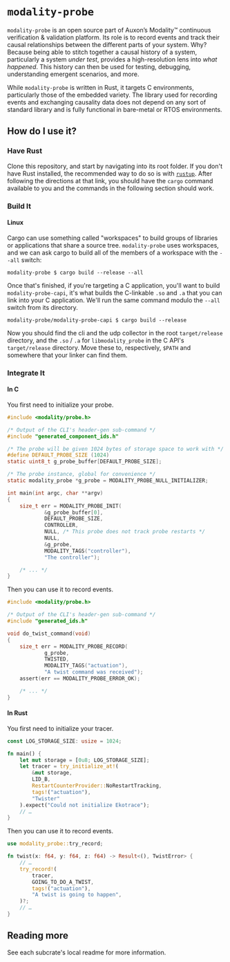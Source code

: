 # `modality-probe`

`modality-probe` is an open source part of Auxon’s Modality™
continuous verification & validation platform. Its role is to record
events and track their causal relationships between the different
parts of your system. Why? Because being able to stitch together a
causal history of a system, particularly a system _under test_,
provides a high-resolution lens into _what happened_. This history can
then be used for testing, debugging, understanding emergent scenarios,
and more.

While `modality-probe` is written in Rust, it targets C environments,
particularly those of the embedded variety. The library used for
recording events and exchanging causality data does not depend on any
sort of standard library and is fully functional in bare-metal or RTOS
environments.

## How do I use it?

### Have Rust

Clone this repository, and start by navigating into its root folder.
If you don't have Rust installed, the recommended way to do so is with
[`rustup`](https://rustup.rs/). After following the directions at that
link, you should have the `cargo` command available to you and the
commands in the following section should work.

### Build It

#### Linux

Cargo can use something called "workspaces" to build groups of
libraries or applications that share a source tree. `modality-probe`
uses workspaces, and we can ask cargo to build all of the members of a
workspace with the `--all` switch:

```shell
modality-probe $ cargo build --release --all
```

Once that's finished, if you're targeting a C application, you'll want
to build `modality-probe-capi`, it's what builds the C-linkable `.so`
and `.a` that you can link into your C application. We'll run the same
command modulo the `--all` switch from its directory.

```shell
modality-probe/modality-probe-capi $ cargo build --release
```

Now you should find the cli and the udp collector in the root
`target/release` directory, and the `.so` / `.a` for
`libmodality_probe` in the C API's `target/release` directory. Move
these to, respectively, `$PATH` and somewhere that your linker can
find them.

### Integrate It

#### In C

You first need to initialize your probe.

```c
#include <modality/probe.h>

/* Output of the CLI's header-gen sub-command */
#include "generated_component_ids.h"

/* The probe will be given 1024 bytes of storage space to work with */
#define DEFAULT_PROBE_SIZE (1024)
static uint8_t g_probe_buffer[DEFAULT_PROBE_SIZE];

/* The probe instance, global for convenience */
static modality_probe *g_probe = MODALITY_PROBE_NULL_INITIALIZER;

int main(int argc, char **argv)
{
    size_t err = MODALITY_PROBE_INIT(
            &g_probe_buffer[0],
            DEFAULT_PROBE_SIZE,
            CONTROLLER,
            NULL, /* This probe does not track probe restarts */
            NULL,
            &g_probe,
            MODALITY_TAGS("controller"),
            "The controller");

    /* ... */
}
```

Then you can use it to record events.

```c
#include <modality/probe.h>

/* Output of the CLI's header-gen sub-command */
#include "generated_ids.h"

void do_twist_command(void)
{
    size_t err = MODALITY_PROBE_RECORD(
            g_probe,
            TWISTED,
            MODALITY_TAGS("actuation"),
            "A twist command was received");
    assert(err == MODALITY_PROBE_ERROR_OK);

    /* ... */
}
```

#### In Rust

You first need to initialize your tracer.

```rust
const LOG_STORAGE_SIZE: usize = 1024;

fn main() {
    let mut storage = [0u8; LOG_STORAGE_SIZE];
    let tracer = try_initialize_at!(
        &mut storage,
        LID_B,
        RestartCounterProvider::NoRestartTracking,
        tags!("actuation"),
        "Twister"
    ).expect("Could not initialize Ekotrace");
    // …
}
```

Then you can use it to record events.

```rust
use modality_probe::try_record;

fn twist(x: f64, y: f64, z: f64) -> Result<(), TwistError> {
    // …
    try_record!(
        tracer,
        GOING_TO_DO_A_TWIST,
        tags!("actuation"),
        "A twist is going to happen",
    )?;
    // …
}
```


<!-- TODO: CLI, payloads, now, collector, jon's tracing example?, cli export -->


## Reading more

See each subcrate's local readme for more information.
